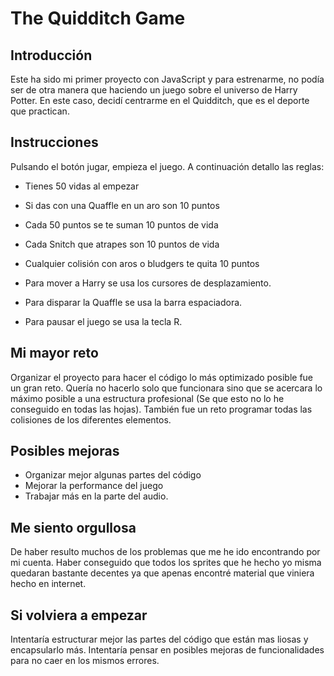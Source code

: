 # The Quidditch Game

## Introducción
Este ha sido mi primer proyecto con JavaScript y para estrenarme, no podía ser de otra manera que haciendo un juego sobre el universo de Harry Potter.
En este caso, decidí centrarme en el Quidditch, que es el deporte que practican.

## Instrucciones

Pulsando el botón jugar, empieza el juego. A continuación detallo las reglas:

* Tienes 50 vidas al empezar
* Si das con una Quaffle en un aro son 10 puntos
* Cada 50 puntos se te suman 10 puntos de vida
* Cada Snitch que atrapes son 10 puntos de vida
* Cualquier colisión con aros o bludgers te quita 10 puntos

* Para mover a Harry se usa los cursores de desplazamiento.
* Para disparar la Quaffle se usa la barra espaciadora.
* Para pausar el juego se usa la tecla R.

## Mi mayor reto

Organizar el proyecto para hacer el código lo más optimizado posible fue un gran reto. Quería no hacerlo solo que funcionara sino que se acercara lo máximo posible a una estructura profesional (Se que esto no lo he conseguido en todas las hojas). También fue un reto programar todas las colisiones de los diferentes elementos.

## Posibles mejoras

* Organizar mejor algunas partes del código
* Mejorar la performance del juego
* Trabajar más en la parte del audio.

## Me siento orgullosa

De haber resulto muchos de los problemas que me he ido encontrando por mi cuenta. Haber conseguido que todos los sprites que he hecho yo misma quedaran bastante decentes ya que apenas encontré material que viniera hecho en internet.

## Si volviera a empezar

Intentaría estructurar mejor las partes del código que están mas liosas y encapsularlo más.  Intentaría pensar en posibles mejoras de funcionalidades para no caer en los mismos errores.






